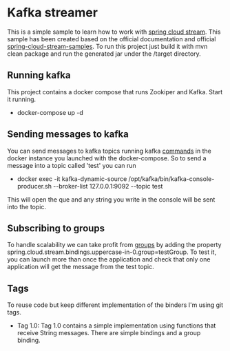 # Kafka streamer
This is a simple sample to learn how to work with [spring cloud stream](https://cloud.spring.io/spring-cloud-static/spring-cloud-stream/3.0.1.RELEASE/reference/html/spring-cloud-stream.html#spring-cloud-stream-reference). This sample has been created based on the official 
documentation and official [spring-cloud-stream-samples](https://github.com/spring-cloud/spring-cloud-stream-samples). To run this project just build it with mvn clean package and run 
the generated jar under the /target directory. 

## Running kafka
This project contains a docker compose that runs Zookiper and Kafka. Start it running. 

- docker-compose up -d

## Sending messages to kafka
You can send messages to kafka topics running kafka [commands](https://kafka.apache.org/quickstart) in the docker instance you launched with the docker-compose. 
So to send a message into a topic called 'test' you can run 

-  docker exec -it kafka-dynamic-source /opt/kafka/bin/kafka-console-producer.sh --broker-list 127.0.0.1:9092 --topic test

This will open the que and any string you write in the console will be sent into the topic. 

## Subscribing to groups
To handle scalability we can take profit from [groups](https://cloud.spring.io/spring-cloud-static/spring-cloud-stream/3.0.1.RELEASE/reference/html/spring-cloud-stream.html#consumer-groups)
by adding the property spring.cloud.stream.bindings.uppercase-in-0.group=testGroup. To test it, you can launch more than 
once the application and check that only one application will get the message from the test topic.

## Tags
To reuse code but keep different implementation of the binders I'm using git tags.
 - Tag 1.0: Tag 1.0 contains a simple implementation using functions that receive String messages. There are simple 
 bindings and a group binding.